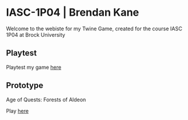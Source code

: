 # IASC-1P04 | Brendan Kane

Welcome to the webiste for my Twine Game, created for the course IASC 1P04 at Brock University

## Playtest

Playtest my game [here]()

## Prototype

Age of Quests: Forests of Aldeon 

Play [here](AgeofQuests_ForestsofAldeon/final_build/AgeofQuests_ForestsofAldeon_FinalBuild_2021_Oct31.html)

